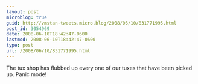 ```yaml
---
layout: post
microblog: true
guid: http://vmstan-tweets.micro.blog/2008/06/10/831771995.html
post_id: 3054969
date: 2008-06-10T18:42:47-0600
lastmod: 2008-06-10T18:42:47-0600
type: post
url: /2008/06/10/831771995.html
---
```

The tux shop has flubbed up every one of our tuxes that have been picked up. Panic mode!
